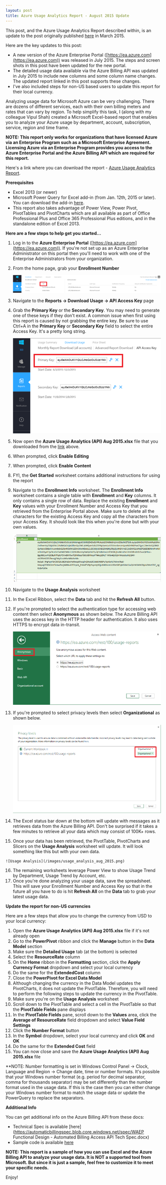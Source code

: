 ```yaml
---
layout: post
title: Azure Usage Analytics Report - August 2015 Update
---
```


This post, and the Azure Usage Analytics Report described within, is an update to the post originally published [here](http://www.edmondek.com/Azure-Usage-Analytics-Report/) in March 2015.

Here are the key updates to this post:
- A new version of the Azure Enterprise Portal ([https://ea.azure.com](https://ea.azure.com)) was released in July 2015.  The steps and screen shots in this post have been updated for the new portal.
- The detailed usage data available via the Azure Billing API was updated in July 2015 to include new columns and some column name changes.  The updated report linked in this post supports these changes.
- I've also included steps for non-US based users to update this report for their local currency.

Analyzing usage data for Microsoft Azure can be very challenging.  There are dozens of different services, each with their own billing meters and rates that can vary by region.  To help simplify this task, I (along with my colleague Vipul Shah) created a Microsoft Excel-based report that enables you to analyze your Azure usage by department, account, subscription, service, region and time frame.

**NOTE:  This report only works for organizations that have licensed Azure via an Enterprise Program such as a Microsoft Enterprise Agreement.  Licensing Azure via an Enterprise Program provides you access to the Azure Enterprise Portal and the Azure Billing API which are required for this report.**

Here's a link where you can download the report - [Azure Usage Analytics Report](/files/Azure%20Usage%20Analytics%20(API)%20Aug%202015.xlsx).

**Prerequisites**

- Excel 2013 (or newer)
- Microsoft Power Query for Excel add-in (from Jan. 12th, 2015 or later).  You can download the add-in [here](http://www.microsoft.com/en-us/download/details.aspx?id=39379&CorrelationId=6c71a8d2-343d-43d0-bf65-a77fbf000b47).
- This report also takes advantage of Power View, Power Pivot, PivotTables and PivotCharts which are all available as part of Office Professional Plus and Office 365 Professional Plus editions, and in the standalone edition of Excel 2013.

**Here are a few steps to help get you started...**

1. Log in to the **Azure Enterprise Portal** ([https://ea.azure.com](https://ea.azure.com)).  If you're not set up as an Azure Enterprise Administrator on this portal then you'll need to work with one of the Enterprise Administrators from your organization.
2. From the home page, grab your **Enrollment Number**

    ![Enrollment Number](/images/enrollment_number_aug_2015.png)

3. Navigate to the **Reports -> Download Usage -> API Access Key** page
4. Grab the **Primary Key** or the **Secondary Key**.  You may need to generate one of these keys if they don't exist.  A common issue when first using this report is caused by not grabbing the entire key.  Be sure to use Ctrl+A in the **Primary Key** or **Secondary Key** field to select the entire Access Key.  It's a pretty long string.

    ![Access Key](/images/access_key_aug_2015.png)

5. Now open the **Azure Usage Analytics (API) Aug 2015.xlsx** file that you downloaded from the [link](/files/Azure%20Usage%20Analytics%20(API)%20Aug%202015.xlsx) above.
6. When prompted, click **Enable Editing**
7. When prompted, click **Enable Content**
8. FYI, the **Get Started** worksheet contains additional instructions for using the report
9. Navigate to the **Enrollment Info** worksheet.  The **Enrollment Info** worksheet contains a single table with **Enrollment** and **Key** columns.  It only contains a single row of data.  Replace the existing **Enrollment** and **Key** values with your Enrollment Number and Access Key that you retrieved from the Enterprise Portal above.  Make sure to delete all the characters for the existing Access Key and copy all the characters from your Access Key.  It should look like this when you're done but with your own values.

    ![Enrollment Info](/images/enrollment_info_aug_2015.png)

10. Navigate to the **Usage Analysis** worksheet
11. In the Excel Ribbon, select the **Data** tab and hit the **Refresh All** button.
12. If you're prompted to select the authentication type for accessing web content then select **Anonymous** as shown below.  The Azure Billing API uses the access key in the HTTP header for authentication.  It also uses HTTPS to encrypt data in-transit.

    ![Access Web Content](/images/access_web_content.png)

13. If you're prompted to select privacy levels then select **Organizational** as shown below.

    ![Privacy Levels](/images/privacy_levels.png)

14. The Excel status bar down at the bottom will update with messages as it retrieves data from the Azure Billing API.  Don't be surprised if it takes a few minutes to retrieve all your data which may consist of 100K+ rows.
15.  Once your data has been retrieved, the PivotTable, PivotCharts and Slicers on the **Usage Analysis** worksheet will update.  It will look something like this but with your own data.

    ![Usage Analysis](/images/usage_analysis_aug_2015.png)

16. The remaining worksheets leverage Power View to show Usage Trend by Department, Usage Trend by Account, etc.
17. Once you're done analyzing your usage data, save the spreadsheet.  This will save your Enrollment Number and Access Key so that in the future all you have to do is hit **Refresh All** on the **Data** tab to grab your latest usage data.

**Update the report for non-US currencies**

Here are a few steps that allow you to change the currency from USD to your local currency:

1. Open the **Azure Usage Analytics (API) Aug 2015.xlsx** file if it's not already open
2. Go to the **PowerPivot** ribbon and click the **Manage** button in the **Data Model** section
3. Make sure the **Detailed Usage** tab (at the bottom) is selected
4. Select the **ResourceRate** column
5. On the **Home** ribbon in the **Formatting** section, click the **Apply Currency Format** dropdown and select your local currency
6. Do the same for the **ExtendedCost** column
7. Close the **PowerPivot for Excel Data Model**
8. Although changing the currency in the Data Model updates the PivotCharts, it does not update the PivotTable.  Therefore, you will need to perform the following steps to update the currency in the PivotTable.
9. Make sure you're on the **Usage Analysis** worksheet
10. Scroll down to the PivotTable and select a cell in the PivotTable so that the **PivotTable Fields** pane displays
11. In the **PivotTable Fields** pane, scroll down to the **Values** area, click the **Average of ResourceRate** field dropdown and select **Value Field Settings**
12. Click the **Number Format** button
13. In the **Symbol** dropdown, select your local currency and click **OK** and **OK**
14. Do the same for the **Extended Cost** field
15. You can now close and save the **Azure Usage Analytics (API) Aug 2015.xlsx** file

**NOTE: Number formatting is set in Windows Control Panel -> Clock, Language and Region -> Change date, time or number formats.  It's possible that your Windows number format (e.g. period for decimal separator, comma for thousands separator) may be set differently than the number format used in the usage data.  If this is the case then you can either change your Windows number format to match the usage data or update the PowerQuery to replace the separators.

**Additional Info**

You can get additional info on the Azure Billing API from these docs:

- Technical Spec is available [here](https://automaticbillingspec.blob.core.windows.net/spec/WAEP Functional Design - Automated Billing Access API Tech Spec.docx)
- Sample code is available [here](https://automaticbillingspec.blob.core.windows.net/spec/UsageDownloadRestfulSampleClient.zip)

**NOTE:  This report is a sample of how you can use Excel and the Azure Billing API to analyze your usage data.  It is NOT a supported tool from Microsoft.  But since it is just a sample, feel free to customize it to meet your specific needs.**

Enjoy!

